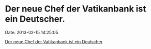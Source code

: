 Der neue Chef der Vatikanbank ist ein Deutscher.
================================================

Date: 2013-02-15 14:25:05

[Der neue Chef der Vatikanbank ist ein
Deutscher](http://ml.spiegel.de/article.do?id=883636).
